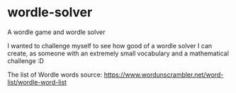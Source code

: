 # wordle-solver
A wordle game and wordle solver

I wanted to challenge myself to see how good of a wordle solver I can create, as someone with an extremely small vocabulary and a mathematical challenge :D

The list of Wordle words source: https://www.wordunscrambler.net/word-list/wordle-word-list